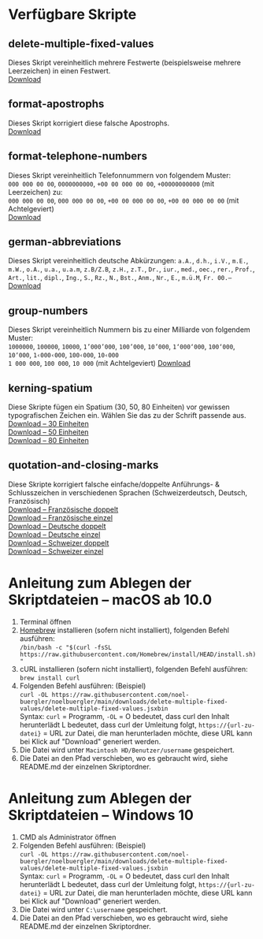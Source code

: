 # Verfügbare Skripte
## delete-multiple-fixed-values
Dieses Skript vereinheitlich mehrere Festwerte (beispielsweise mehrere Leerzeichen) in einen Festwert.<br />
[Download](https://raw.githubusercontent.com/noel-buergler/noelbuergler/main/downloads/delete-multiple-fixed-values/delete-multiple-fixed-values.jsxbin)

## format-apostrophs
Dieses Skript korrigiert diese falsche Apostrophs.<br />
[Download](https://raw.githubusercontent.com/noel-buergler/noelbuergler/main/downloads/format-apostrophs/format-apostrophs.jsxbin)

## format-telephone-numbers
Dieses Skript vereinheitlich Telefonnummern von folgendem Muster:<br />
`000 000 00 00`, `0000000000`, `+00 00 000 00 00`, `+00000000000` (mit Leerzeichen) zu:<br />
`000 000 00 00`, `000 000 00 00`, `+00 00 000 00 00`, `+00 00 000 00 00` (mit Achtelgeviert)<br />
[Download](https://raw.githubusercontent.com/noel-buergler/noelbuergler/main/downloads/format-telephone-numbers/format-telephone-numbers.jsxbin)

## german-abbreviations
Dieses Skript vereinheitlich deutsche Abkürzungen:
`a.A.`, `d.h.`, `i.V.`, `m.E.`, `m.W.`, `o.A.`, `u.a.`, `u.a.m`, `z.B/Z.B`, `z.H.`, `z.T.`, `Dr.`, `iur.`, `med.`, `oec.`, `rer.`, `Prof.`, `Art.`, `lit.`, `dipl.`, `Ing.`, `S.`, `Rz.`, `N.`, `Bst.`, `Anm.`, `Nr.`, `E.`, `m.ü.M`, `Fr. 00.–`<br />
[Download](https://raw.githubusercontent.com/noel-buergler/noelbuergler/main/downloads/german-abbreviations/german-abbreviations.jsxbin)

## group-numbers
Dieses Skript vereinheitlich Nummern bis zu einer Milliarde von folgendem Muster:<br />
`1000000`, `100000`, `10000`, `1’000’000`, `100’000`, `10’000`, `1‘000‘000`, `100‘000`, `10‘000`, `1‹000‹000`, `100‹000`, `10‹000`<br />
`1 000 000`, `100 000`, `10 000` (mit Achtelgeviert)
[Download](https://raw.githubusercontent.com/noel-buergler/noelbuergler/main/downloads/group-numbers/group-numbers.jsxbin)

## kerning-spatium
Diese Skripte fügen ein Spatium (30, 50, 80 Einheiten) vor gewissen typografischen Zeichen ein. Wählen Sie das zu der Schrift passende aus.<br />
[Download – 30 Einheiten](https://raw.githubusercontent.com/noel-buergler/noelbuergler/main/downloads/kerning-spatium/kerning-spatium_30.jsxbin)<br />
[Download – 50 Einheiten](https://raw.githubusercontent.com/noel-buergler/noelbuergler/main/downloads/kerning-spatium/kerning-spatium_50.jsxbin)<br />
[Download – 80 Einheiten](https://raw.githubusercontent.com/noel-buergler/noelbuergler/main/downloads/kerning-spatium/kerning-spatium_80.jsxbin)

## quotation-and-closing-marks
Diese Skripte korrigiert falsche einfache/doppelte Anführungs- & Schlusszeichen in verschiedenen Sprachen (Schweizerdeutsch, Deutsch, Französisch)<br />
[Download – Französische doppelt](https://raw.githubusercontent.com/noel-buergler/noelbuergler/main/downloads/quotation-and-closing-marks/french-double-quotation-and-closing-marks.jsxbin)<br />
[Download – Französische einzel](https://raw.githubusercontent.com/noel-buergler/noelbuergler/main/downloads/quotation-and-closing-marks/french-single-quotation-and-closing-marks.jsxbin)<br />
[Download – Deutsche doppelt](https://raw.githubusercontent.com/noel-buergler/noelbuergler/main/downloads/quotation-and-closing-marks/german-double-quotation-and-closing-marks.jsxbin)<br />
[Download – Deutsche einzel](https://raw.githubusercontent.com/noel-buergler/noelbuergler/main/downloads/quotation-and-closing-marks/german-single-quotation-and-closing-marks.jsxbin)<br />
[Download – Schweizer doppelt](https://raw.githubusercontent.com/noel-buergler/noelbuergler/main/downloads/quotation-and-closing-marks/swiss-double-quotation-and-closing-marks.jsxbin)<br />
[Download – Schweizer einzel](https://raw.githubusercontent.com/noel-buergler/noelbuergler/main/downloads/quotation-and-closing-marks/swiss-single-quotation-and-closing-marks.jsxbin)


# Anleitung zum Ablegen der Skriptdateien – macOS ab 10.0
1. Terminal öffnen
2. [Homebrew](https://brew.sh/index_de) installieren (sofern nicht installiert), folgenden Befehl ausführen:<br />
`/bin/bash -c "$(curl -fsSL https://raw.githubusercontent.com/Homebrew/install/HEAD/install.sh)"`<br />
3. cURL installieren (sofern nicht installiert), folgenden Befehl ausführen:<br />
`brew install curl`<br />
4. Folgenden Befehl ausführen: (Beispiel)<br />
`curl -OL https://raw.githubusercontent.com/noel-buergler/noelbuergler/main/downloads/delete-multiple-fixed-values/delete-multiple-fixed-values.jsxbin`<br />
Syntax: `curl` = Programm, `-OL` = O bedeutet, dass curl den Inhalt herunterlädt L bedeutet, dass curl der Umleitung folgt, `https://{url-zu-datei}` = URL zur Datei, die man herunterladen möchte, diese URL kann bei Klick auf "Download" generiert werden.
5. Die Datei wird unter `Macintosh HD/Benutzer/username` gespeichert.
6. Die Datei an den Pfad verschieben, wo es gebraucht wird, siehe README.md der einzelnen Skriptordner.

# Anleitung zum Ablegen der Skriptdateien – Windows 10
1. CMD als Administrator öffnen
2. Folgenden Befehl ausführen: (Beispiel)<br />
`curl -OL https://raw.githubusercontent.com/noel-buergler/noelbuergler/main/downloads/delete-multiple-fixed-values/delete-multiple-fixed-values.jsxbin`<br />
Syntax: `curl` = Programm, `-OL` = O bedeutet, dass curl den Inhalt herunterlädt L bedeutet, dass curl der Umleitung folgt, `https://{url-zu-datei}` = URL zur Datei, die man herunterladen möchte, diese URL kann bei Klick auf "Download" generiert werden.
5. Die Datei wird unter `C:\username` gespeichert.
6. Die Datei an den Pfad verschieben, wo es gebraucht wird, siehe README.md der einzelnen Skriptordner.